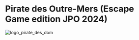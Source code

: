 # Pirate des Outre-Mers (Escape Game edition JPO 2024)

![logo_pirate_des_dom](https://github.com/user-attachments/assets/fa97f02c-3600-4437-ba15-cf370037cd22)
